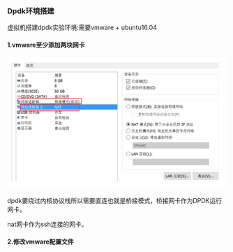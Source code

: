 ### Dpdk环境搭建

虚拟机搭建dpdk实验环境:需要vmware + ubuntu16.04

#### 1.vmware至少添加两块网卡

![](./resource/vmware.png)

dpdk要绕过内核协议栈所以需要直连也就是桥接模式，桥接网卡作为DPDK运行网卡。

nat网卡作为ssh连接的网卡。

#### 2.修改vmware配置文件

